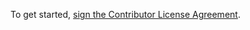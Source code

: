 To get started, <a href="https://cla-assistant.io/OpenNOP/opennop">sign the Contributor License Agreement</a>.
